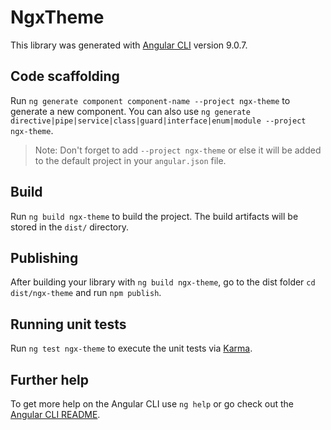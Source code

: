 # NgxTheme

This library was generated with [Angular CLI](https://github.com/angular/angular-cli) version 9.0.7.

## Code scaffolding

Run `ng generate component component-name --project ngx-theme` to generate a new component. You can also use `ng generate directive|pipe|service|class|guard|interface|enum|module --project ngx-theme`.
> Note: Don't forget to add `--project ngx-theme` or else it will be added to the default project in your `angular.json` file. 

## Build

Run `ng build ngx-theme` to build the project. The build artifacts will be stored in the `dist/` directory.

## Publishing

After building your library with `ng build ngx-theme`, go to the dist folder `cd dist/ngx-theme` and run `npm publish`.

## Running unit tests

Run `ng test ngx-theme` to execute the unit tests via [Karma](https://karma-runner.github.io).

## Further help

To get more help on the Angular CLI use `ng help` or go check out the [Angular CLI README](https://github.com/angular/angular-cli/blob/master/README.md).
